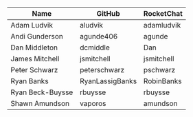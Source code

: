 | Name | GitHub | RocketChat |
| --- | --- | --- |
| Adam Ludvik | aludvik | adamludvik |
| Andi Gunderson | agunde406 | agunde |
| Dan Middleton | dcmiddle | Dan |
| James Mitchell | jsmitchell | jsmitchell |
| Peter Schwarz | peterschwarz | pschwarz |
| Ryan Banks | RyanLassigBanks | RobinBanks |
| Ryan Beck-Buysse | rbuysse | rbuysse |
| Shawn Amundson | vaporos | amundson |
